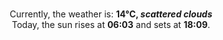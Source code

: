 <p  align="center"><br/>Currently, the weather is: <b> 14°C, <i>scattered clouds</i></b></br>Today, the sun rises at <b>06:03</b> and sets at <b>18:09</b>.</p>